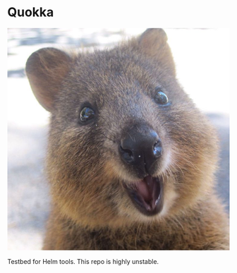 # Quokka

![The Happiest Animal on Earth](docs/quokka.jpg)

Testbed for Helm tools. This repo is highly unstable.
